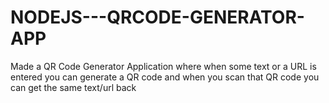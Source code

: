 # NODEJS---QRCODE-GENERATOR-APP

Made a QR Code Generator Application where when some text or a
URL is entered you can generate a QR code and when you scan that
QR code you can get the same text/url back
